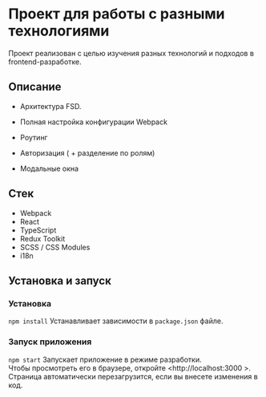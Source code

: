 # Проект для работы с разными технологиями

Проект реализован с целью изучения разных технологий и подходов в frontend-разработке.

## Описание

* Архитектура FSD.
* Полная настройка конфигурации Webpack
* Роутинг

* Авторизация ( + разделение по ролям)
* Модальные окна

## Стек  
* Webpack
* React
* TypeScript
* Redux Toolkit
* SCSS / CSS Modules
* i18n

## Установка и запуск  
### Установка
`npm install`
Устанавливает зависимости в `package.json` файле.

### Запуск приложения  
`npm start`
Запускает приложение в режиме разработки.  
Чтобы просмотреть его в браузере, откройте <http://localhost:3000 >. Страница автоматически перезагрузится, если вы внесете изменения в код.


